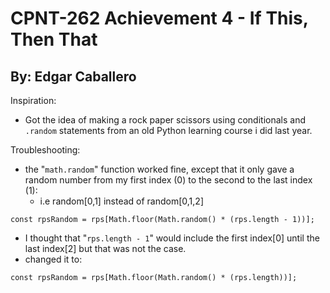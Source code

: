 # CPNT-262 Achievement 4 - If This, Then That
## By: Edgar Caballero

Inspiration:
 - Got the idea of making a rock paper scissors using conditionals and `.random` statements from an old Python learning course i did last year.

Troubleshooting:
 - the "`math.random`" function worked fine, except that it only gave a random number from my first index (0) to the second to the last index (1):
    - i.e random[0,1] instead of random[0,1,2] 
```
const rpsRandom = rps[Math.floor(Math.random() * (rps.length - 1))];
```
 - I thought that "`rps.length - 1`" would include the first index[0] until the last index[2] but that was not the case.
  - changed it to:
```
const rpsRandom = rps[Math.floor(Math.random() * (rps.length))];
```